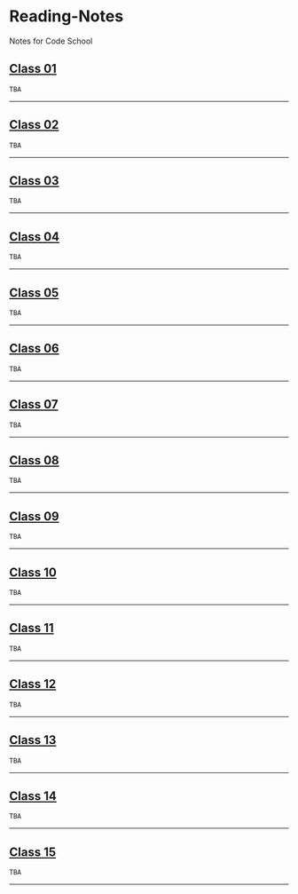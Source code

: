 # Reading-Notes

Notes for Code School

## [Class 01](Class01/classnotes_01.md)
```
TBA
```

---

## [Class 02](Class02/classnotes_02.md)
```
TBA
```

---

## [Class 03](Class03/classnotes_03.md)
```
TBA
```

---

## [Class 04](Class04/classnotes_04.md)
```
TBA
```

---

## [Class 05](Class05/classnotes_05.md)
```
TBA
```

---

## [Class 06](Class06/classnotes_06.md)
```
TBA
```

---

## [Class 07](Class07/classnotes_07.md)
```
TBA
```

---

## [Class 08](Class08/classnotes_08.md)
```
TBA
```

---

## [Class 09](Class09/classnotes_09.md)
```
TBA
```

---

## [Class 10](Class10/classnotes_10.md)
```
TBA
```

---

## [Class 11](Class11/classnotes_11.md)
```
TBA
```

---

## [Class 12](Class12/classnotes_12.md)
```
TBA
```

---

## [Class 13](Class13/classnotes_13.md)
```
TBA
```

---

## [Class 14](Class14/classnotes_14.md)
```
TBA
```

---

## [Class 15](Class15/classnotes_15.md)
```
TBA
```

---